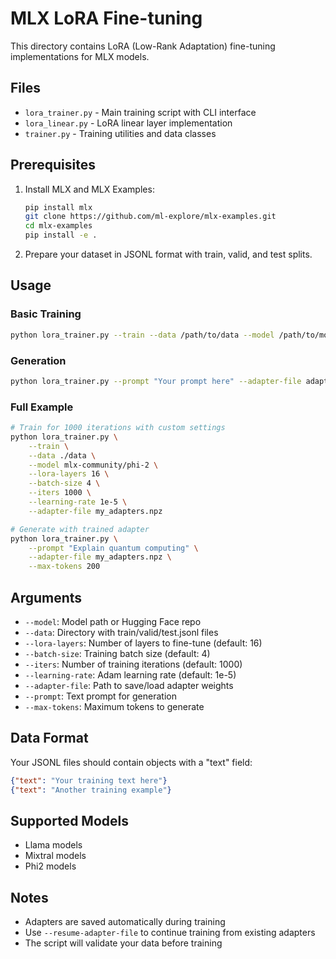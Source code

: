 # MLX LoRA Fine-tuning

This directory contains LoRA (Low-Rank Adaptation) fine-tuning implementations for MLX models.

## Files

- `lora_trainer.py` - Main training script with CLI interface
- `lora_linear.py` - LoRA linear layer implementation
- `trainer.py` - Training utilities and data classes

## Prerequisites

1. Install MLX and MLX Examples:
   ```bash
   pip install mlx
   git clone https://github.com/ml-explore/mlx-examples.git
   cd mlx-examples
   pip install -e .
   ```

2. Prepare your dataset in JSONL format with train, valid, and test splits.

## Usage

### Basic Training

```bash
python lora_trainer.py --train --data /path/to/data --model /path/to/model
```

### Generation

```bash
python lora_trainer.py --prompt "Your prompt here" --adapter-file adapters.npz
```

### Full Example

```bash
# Train for 1000 iterations with custom settings
python lora_trainer.py \
    --train \
    --data ./data \
    --model mlx-community/phi-2 \
    --lora-layers 16 \
    --batch-size 4 \
    --iters 1000 \
    --learning-rate 1e-5 \
    --adapter-file my_adapters.npz

# Generate with trained adapter
python lora_trainer.py \
    --prompt "Explain quantum computing" \
    --adapter-file my_adapters.npz \
    --max-tokens 200
```

## Arguments

- `--model`: Model path or Hugging Face repo
- `--data`: Directory with train/valid/test.jsonl files
- `--lora-layers`: Number of layers to fine-tune (default: 16)
- `--batch-size`: Training batch size (default: 4)
- `--iters`: Number of training iterations (default: 1000)
- `--learning-rate`: Adam learning rate (default: 1e-5)
- `--adapter-file`: Path to save/load adapter weights
- `--prompt`: Text prompt for generation
- `--max-tokens`: Maximum tokens to generate

## Data Format

Your JSONL files should contain objects with a "text" field:

```json
{"text": "Your training text here"}
{"text": "Another training example"}
```

## Supported Models

- Llama models
- Mixtral models  
- Phi2 models

## Notes

- Adapters are saved automatically during training
- Use `--resume-adapter-file` to continue training from existing adapters
- The script will validate your data before training